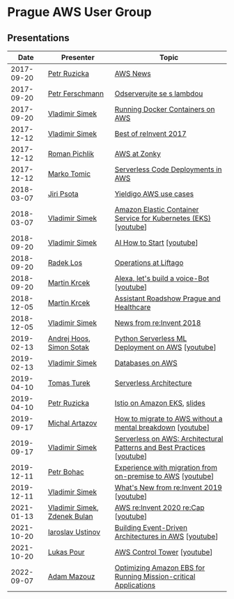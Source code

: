# Prague AWS User Group

## Presentations

| Date       | Presenter                                                                                                                          | Topic                                                                                                                                                                                   |
|------------|------------------------------------------------------------------------------------------------------------------------------------|-----------------------------------------------------------------------------------------------------------------------------------------------------------------------------------------|
| 2017-09-20 | [Petr Ruzicka](https://www.linkedin.com/in/petrruzicka/)                                                                           | [AWS News](2017-09-20/NEWS.md)                                                                                                                                                          |
| 2017-09-20 | [Petr Ferschmann](https://www.linkedin.com/in/fersman/)                                                                            | [Odserverujte se s lambdou](2017-09-20/2017-09-20-Petr_Ferschmann-Odserverujte_se_s_lambdou-EN.pdf)                                                                                     |
| 2017-09-20 | [Vladimir Simek](https://www.linkedin.com/in/vsimek/)                                                                              | [Running Docker Containers on AWS](2017-09-20/2017-09-20-Vladimir_Simek-Running_Docker_Containers_on_AWS.pdf)                                                                           |
| 2017-12-12 | [Vladimir Simek](https://www.linkedin.com/in/vsimek/)                                                                              | [Best of reInvent 2017](2017-12-12/2017-12-12-Vladimir_Simek-Best_of_reInvent_2017.pdf)                                                                                                 |
| 2017-12-12 | [Roman Pichlik](https://www.linkedin.com/in/romanpichlik/)                                                                         | [AWS at Zonky](2017-12-12/2017-12-12-Roman_Pichlik-AWS_at_Zonky.pdf)                                                                                                                    |
| 2017-12-12 | [Marko Tomic](https://www.linkedin.com/in/tomicmarko/)                                                                             | [Serverless Code Deployments in AWS](2017-12-12/2017-12-12-Marko_Tomic-Serverless_Code_Deployments_in_AWS.pdf)                                                                          |
| 2018-03-07 | [Jiri Psota](https://www.linkedin.com/in/jpsota/)                                                                                  | [Yieldigo AWS use cases](2018-03-07/2018-03-07-Jiri_Psota-Yieldigo_AWS_use_cases.pdf)                                                                                                   |
| 2018-03-07 | [Vladimir Simek](https://www.linkedin.com/in/vsimek/)                                                                              | [Amazon Elastic Container Service for Kubernetes (EKS)](2018-03-07/2018-03-07-Vladimir_Simek-Intro_to_EKS.pdf) [[youtube](https://youtu.be/_weoajDHehg)]                                |
| 2018-09-20 | [Vladimir Simek](https://www.linkedin.com/in/vsimek/)                                                                              | [AI How to Start](2018-09-20/2018-09-20-Vladimir_Simek-AI_How_to_Start.pdf) [[youtube](https://youtu.be/sKUHkPmv2ho)]                                                                   |
| 2018-09-20 | [Radek Los](https://www.linkedin.com/in/radek-los/)                                                                                | [Operations at Liftago](2018-09-20/2018-09-20-Radek-Los-Operations-at-Liftago.pdf)                                                                                                      |
| 2018-09-20 | [Martin Krcek](https://linkedin.com/in/martinkrcek/)                                                                               | [Alexa, let's build a voice-Bot](2018-09-20/2018-09-20-Martin_Krcek-Alexa_lets_build_a_Voice_Bot.pdf) [[youtube](https://youtu.be/6MhBmCaG3iE)]                                         |
| 2018-12-05 | [Martin Krcek](https://linkedin.com/in/martinkrcek/)                                                                               | [Assistant Roadshow Prague and Healthcare](2018-12-05/2018-12-05-Martin_Krcek-Assistant_Roadshow_Prague_and_Healthcare.pdf)                                                             |
| 2018-12-05 | [Vladimir Simek](https://www.linkedin.com/in/vsimek/)                                                                              | [News from re:Invent 2018](2018-12-05/2018-12-05-Vladimir_Simek-News_from_reInvent_2018.pdf)                                                                                            |
| 2019-02-13 | [Andrej Hoos](https://www.linkedin.com/in/andrej-hoos-77515564/), [Simon Sotak](https://www.linkedin.com/in/simon-sotak-62005911/) | [Python Serverless ML Deployment on AWS](2019-02-13/2019-02-13-Simon_Sotak-Python_Serverless_ML_Deployment_on_AWS.pdf) [[youtube](https://youtu.be/m0KJHRYNfCo)]                        |
| 2019-02-13 | [Vladimir Simek](https://www.linkedin.com/in/vsimek/)                                                                              | [Databases on AWS](2019-02-13/2019-02-13-Vladimir_Simek-Databases_on_AWS.pdf)                                                                                                           |
| 2019-04-10 | [Tomas Turek](https://www.linkedin.com/in/tomasturek/)                                                                             | [Serverless Architecture](2019-04-10/2019-04-10-Tomas_Turek-Serverless-Architecture.pdf)                                                                                                |
| 2019-04-10 | [Petr Ruzicka](https://www.linkedin.com/in/petrruzicka/)                                                                           | [Istio on Amazon EKS](https://ruzickap.github.io/k8s-istio-webinar/), [slides](https://slides.com/ruzickap/k8s-istio-webinar)                                                           |
| 2019-09-17 | [Michal Artazov](https://www.linkedin.com/in/artazov/)                                                                             | [How to migrate to AWS without a mental breakdown](2019-09-17/2019-09-17-Michal_Artazov-How_to_migrate_to_AWS_without_a_mental_breakdown.pdf) [[youtube](https://youtu.be/AwazMqkSWRE)] |
| 2019-09-17 | [Vladimir Simek](https://www.linkedin.com/in/vsimek/)                                                                              | [Serverless on AWS: Architectural Patterns and Best Practices](2019-09-17/2019-09-17-Vladimir_Simek-Serverless_on_AWS.pdf) [[youtube](https://youtu.be/pvwNbL6tLEc)]                    |
| 2019-12-11 | [Petr Bohac](https://www.linkedin.com/in/pbohac/)                                                                                  | [Experience with migration from on-premise to AWS](2019-12-11/2019-12-11-Petr_Bohac-Experience_with_migration_from_on-premise_to_AWS.pdf) [[youtube](https://youtu.be/DVN_gQoxLuU)]     |
| 2019-12-11 | [Vladimir Simek](https://www.linkedin.com/in/vsimek/)                                                                              | [What's New from re:Invent 2019](2019-12-11/2019-12-11-Vladimir_Simek-News_from_reInvent_2019.pdf) [[youtube](https://youtu.be/QzAPQkLlxLo)]                                            |
| 2021-01-13 | [Vladimir Simek](https://www.linkedin.com/in/vsimek/), [Zdenek Bulan](https://www.linkedin.com/in/zdenekbulan/)                    | [AWS re:Invent 2020 re:Cap](2021-01-13/2021-01-13-Vladimir_Simek-AWS_reInvent_2020_reCap.pdf) [[youtube](https://youtu.be/o1XBydnkpSQ)]                                                 |
| 2021-10-20 | [Iaroslav Ustinov](https://www.linkedin.com/in/iar-ustinov/)                                                                       | [Building Event-Driven Architectures in AWS](2021-10-20/2021-10-20-Iaroslav_Ustinov-Building_Event_Driven_Architectures_on_AWS.pdf) [[youtube](https://youtu.be/5WxRCDJY7vE)]           |
| 2021-10-20 | [Lukas Pour](https://www.linkedin.com/in/lukaspour/)                                                                               | [AWS Control Tower](2021-10-20/2021-10-20-Lukas_Pour-AWS_Control_Tower.pdf) [[youtube](https://youtu.be/0LEDziabcsc)]
| 2022-09-07 | [Adam Mazouz](https://www.linkedin.com/in/adammazouz/)                                                                             | [Optimizing Amazon EBS for Running Mission-critical Applications](2022-09-07-Adam_Mazouz-Optimizing_Amazon_EBS_for_Running_Mission_Critical_Applications.pdf)
